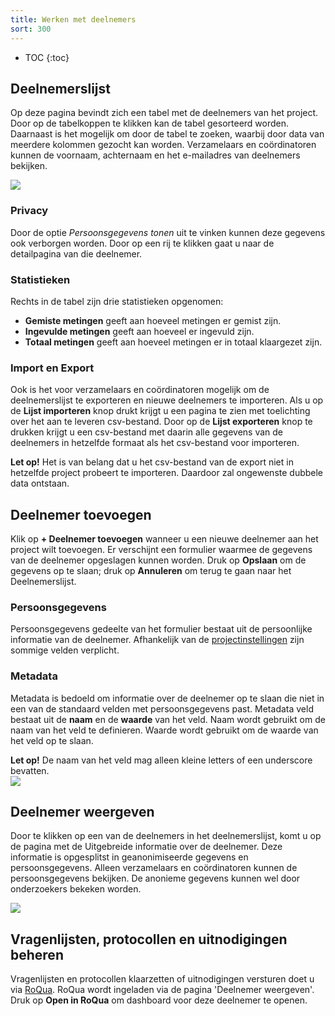 ```yaml
---
title: Werken met deelnemers
sort: 300
---
```


* TOC
{:toc}

## Deelnemerslijst

Op deze pagina bevindt zich een tabel met de deelnemers van het project. Door
op de tabelkoppen te klikken kan de tabel gesorteerd worden. Daarnaast is het
mogelijk om door de tabel te zoeken, waarbij door data van meerdere kolommen
gezocht kan worden. Verzamelaars en coördinatoren kunnen de voornaam,
achternaam en het e-mailadres van deelnemers bekijken.

<img src='/assets/images/screenshots/medo/deelnemerslijst.png' />

### Privacy

Door de optie *Persoonsgegevens tonen* uit te vinken kunnen deze gegevens ook verborgen
worden. Door op een rij te klikken gaat u naar de detailpagina van die deelnemer.

### Statistieken

Rechts in de tabel zijn drie statistieken opgenomen:

* **Gemiste metingen** geeft aan hoeveel metingen er gemist zijn.
* **Ingevulde metingen** geeft aan hoeveel er ingevuld zijn.
* **Totaal metingen** geeft aan hoeveel metingen er in totaal klaargezet zijn.

### Import en Export

Ook is het voor verzamelaars en coördinatoren mogelijk om de deelnemerslijst te
exporteren en nieuwe deelnemers te importeren. Als u op de **Lijst importeren**
knop drukt krijgt u een pagina te zien met toelichting over het aan te leveren
csv-bestand. Door op de **Lijst exporteren** knop te drukken krijgt u een
csv-bestand met daarin alle gegevens van de deelnemers in hetzelfde formaat als
het csv-bestand voor importeren.

<div class="alert alert-error">
  <strong>Let op!</strong>
  Het is van belang dat u het csv-bestand van de export niet in hetzelfde
  project probeert te importeren. Daardoor zal ongewenste dubbele data ontstaan.
</div>

## Deelnemer toevoegen

Klik op **+ Deelnemer toevoegen** wanneer u een nieuwe deelnemer aan het project
wilt toevoegen. Er verschijnt een formulier waarmee de gegevens van de deelnemer
opgeslagen kunnen worden. Druk op **Opslaan** om de gegevens op te slaan; druk
op **Annuleren** om terug te gaan naar het Deelnemerslijst.

### Persoonsgegevens

Persoonsgegevens gedeelte van het formulier bestaat uit de persoonlijke informatie
van de deelnemer. Afhankelijk van de [projectinstellingen](/medo_manual/werken_met_projecten/#projectinstellingen)
zijn sommige velden verplicht.

### Metadata

Metadata is bedoeld om informatie over de deelnemer op te slaan die niet in een
van de standaard velden met persoonsgegevens past. Metadata veld bestaat uit de
**naam** en de **waarde** van het veld. Naam wordt gebruikt om de naam van het
veld te definieren. Waarde wordt gebruikt om de waarde van het veld op te slaan.

<div class="alert alert-error">
  <strong>Let op!</strong>
  De naam van het veld mag alleen kleine letters of een underscore bevatten.
</div>

<img src='/assets/images/screenshots/medo/nieuwe-deelnemer.png' />

## Deelnemer weergeven

Door te klikken op een van de deelnemers in het deelnemerslijst, komt u op de
pagina met de Uitgebreide informatie over de deelnemer. Deze informatie is
opgesplitst in geanonimiseerde gegevens en persoonsgegevens. Alleen
verzamelaars en coördinatoren kunnen de persoonsgegevens bekijken. De anonieme
gegevens kunnen wel door onderzoekers bekeken worden.

<img src='/assets/images/screenshots/medo/deelnemersdetail.png' />

## Vragenlijsten, protocollen en uitnodigingen beheren

Vragenlijsten en protocollen klaarzetten of uitnodigingen versturen doet u via
[RoQua](/rom_manual/epd/). RoQua wordt ingeladen via de pagina 'Deelnemer weergeven'.
Druk op **Open in RoQua** om dashboard voor deze deelnemer te openen.
